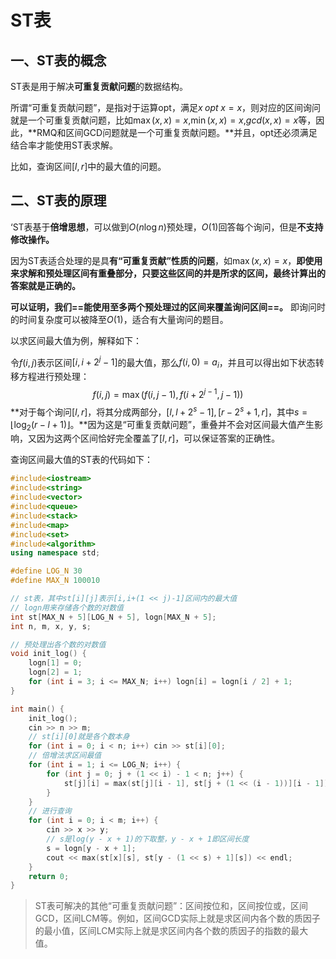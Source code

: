 # ST表

## 一、ST表的概念

ST表是用于解决**可重复贡献问题**的数据结构。

所谓“可重复贡献问题”，是指对于运算opt，满足$x\;opt\;x=x$，则对应的区间询问就是一个可重复贡献问题，比如$\max(x,x)=x$,$\min(x,x)=x$,$gcd(x,x)=x$等，因此，**RMQ和区间GCD问题就是一个可重复贡献问题。**并且，opt还必须满足结合率才能使用ST表求解。

比如，查询区间$[l,r]$中的最大值的问题。



## 二、ST表的原理

‘ST表基于**倍增思想**，可以做到$O(n\log{n})$预处理，$O(1)$回答每个询问，但是**不支持修改操作。**

因为ST表适合处理的是具**有“可重复贡献”性质的问题**，如$\max(x,x)=x$，**即使用来求解和预处理区间有重叠部分，只要这些区间的并是所求的区间，最终计算出的答案就是正确的。**

**可以证明，我们==能使用至多两个预处理过的区间来覆盖询问区间==。** 即询问时的时间复杂度可以被降至$O(1)$，适合有大量询问的题目。

以求区间最大值为例，解释如下：

令$f(i,j)$表示区间$[i,i+2^j-1]$的最大值，那么$f(i,0)=a_i$，并且可以得出如下状态转移方程进行预处理：
$$
f(i,j)=\max(f(i,j-1),f(i+2^{j-1},j-1))
$$
**对于每个询问$[l,r]$，将其分成两部分，$[l,l+2^s-1],[r-2^s+1,r]$，其中$s=\lfloor\log_2(r-l+1)\rfloor$。**因为这是“可重复贡献问题”，重叠并不会对区间最大值产生影响，又因为这两个区间恰好完全覆盖了$[l,r]$，可以保证答案的正确性。

查询区间最大值的ST表的代码如下：

```c++
#include<iostream>
#include<string>
#include<vector>
#include<queue>
#include<stack>
#include<map>
#include<set>
#include<algorithm>
using namespace std;

#define LOG_N 30
#define MAX_N 100010

// st表，其中st[i][j]表示[i,i+(1 << j)-1]区间内的最大值
// logn用来存储各个数的对数值
int st[MAX_N + 5][LOG_N + 5], logn[MAX_N + 5];
int n, m, x, y, s;

// 预处理出各个数的对数值
void init_log() {
    logn[1] = 0;
    logn[2] = 1;
    for (int i = 3; i <= MAX_N; i++) logn[i] = logn[i / 2] + 1;
}

int main() {
    init_log();
    cin >> n >> m;
    // st[i][0]就是各个数本身
    for (int i = 0; i < n; i++) cin >> st[i][0];
    // 倍增法求区间最值
    for (int i = 1; i <= LOG_N; i++) {
        for (int j = 0; j + (1 << i) - 1 < n; j++) {
            st[j][i] = max(st[j][i - 1], st[j + (1 << (i - 1))][i - 1]);
        }
    }
    // 进行查询
    for (int i = 0; i < m; i++) {
        cin >> x >> y;
        // s是log(y - x + 1)的下取整，y - x + 1即区间长度
        s = logn[y - x + 1];
        cout << max(st[x][s], st[y - (1 << s) + 1][s]) << endl;
    }
    return 0;
}
```

> ST表可解决的其他“可重复贡献问题”：区间按位和，区间按位或，区间GCD，区间LCM等。例如，区间GCD实际上就是求区间内各个数的质因子的最小值，区间LCM实际上就是求区间内各个数的质因子的指数的最大值。